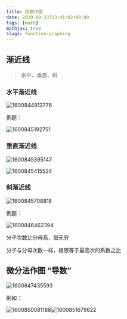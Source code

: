 ```yaml
---
title: 函数作图
date: 2020-09-23T13:41:02+08:00
tags: [math] 
mathjax: true
slugs: function-graphing
---
```


## 渐近线

> 水平、垂直、斜

### 水平渐近线

![1600844913776](https://cdn.kayleh.top/gh/kayleh/cdn/img/函数作图/1600844913776.png)

例题：

![1600845192751](https://cdn.kayleh.top/gh/kayleh/cdn/img/函数作图/1600845192751.png)

### 垂直渐近线

![1600845395147](https://cdn.kayleh.top/gh/kayleh/cdn/img/函数作图/1600845395147.png)

![1600845415524](https://cdn.kayleh.top/gh/kayleh/cdn/img/函数作图/1600845415524.png)

### 斜渐近线

![1600845708818](https://cdn.kayleh.top/gh/kayleh/cdn/img/函数作图/1600845708818.png)

例题：

![1600846462394](https://cdn.kayleh.top/gh/kayleh/cdn/img/函数作图/1600846462394.png)

分子次数比分母高，取无穷

分子与分母次数一样，极限等于最高次的系数之比

## 微分法作图 “导数”

![1600847435593](https://cdn.kayleh.top/gh/kayleh/cdn/img/函数作图/1600847435593.png)

例如：

![1600850081188](https://cdn.kayleh.top/gh/kayleh/cdn/img/函数作图/1600850081188.png)![1600851679622](https://cdn.kayleh.top/gh/kayleh/cdn/img/函数作图/1600851679622.png)
